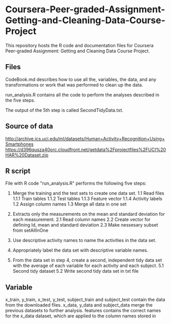 # Coursera-Peer-graded-Assignment-Getting-and-Cleaning-Data-Course-Project
This repository hosts the R code and documentation files for Coursera Peer-graded Assignment: Getting and Cleaning Data Course Project.

## Files
CodeBook.md describes how to use all the, variables, the data, and any transformations or work that was performed to clean up the data.

run_analysis.R contains all the code to perform the analyses described in the five steps. 

The output of the 5th step is called SecondTidyData.txt.

## Source of data

http://archive.ics.uci.edu/ml/datasets/Human+Activity+Recognition+Using+Smartphones
https://d396qusza40orc.cloudfront.net/getdata%2Fprojectfiles%2FUCI%20HAR%20Dataset.zip


## R script

File with R code "run_analysis.R" performs the following five steps:

1. Merge the training and the test sets to create one data set.
1.1 Read files
1.1.1 Train tables
1.1.2 Test tables
1.1.3 Feature vector
1.1.4 Activity labels
1.2 Assign column names
1.3 Merge all data in one set

2. Extracts only the measurements on the mean and standard deviation for each measurement.
2.1 Read column names
2.2 Create vector for defining Id, mean and standard deviation
2.3 Make nessesary subset from setAllInOne

3. Use descriptive activity names to name the activities in the data set.

4. Appropriately label the data set with descriptive variable names.

5. From the data set in step 4, create a second, independent tidy data set with the average of each variable for each activity and each subject.
5.1 Second tidy dataset
5.2 Write second tidy data set in txt file


##  Variable
x_train, y_train, x_test, y_test, subject_train and subject_test contain the data from the downloaded files.
x_data, y_data and subject_data merge the previous datasets to further analysis.
features contains the correct names for the x_data dataset, which are applied to the column names stored in

